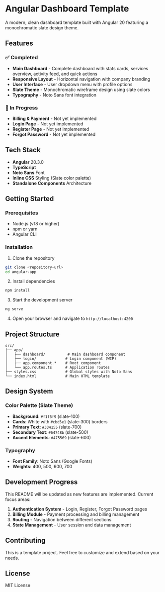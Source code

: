 # Angular Dashboard Template

A modern, clean dashboard template built with Angular 20 featuring a monochromatic slate design theme.

## Features

### ✅ Completed
- **Main Dashboard** - Complete dashboard with stats cards, services overview, activity feed, and quick actions
- **Responsive Layout** - Horizontal navigation with company branding
- **User Interface** - User dropdown menu with profile options
- **Slate Theme** - Monochromatic wireframe design using slate colors
- **Typography** - Noto Sans font integration

### 🚧 In Progress
- **Billing & Payment** - Not yet implemented
- **Login Page** - Not yet implemented  
- **Register Page** - Not yet implemented
- **Forgot Password** - Not yet implemented

## Tech Stack

- **Angular** 20.3.0
- **TypeScript** 
- **Noto Sans** Font
- **Inline CSS** Styling (Slate color palette)
- **Standalone Components** Architecture

## Getting Started

### Prerequisites
- Node.js (v18 or higher)
- npm or yarn
- Angular CLI

### Installation

1. Clone the repository
```bash
git clone <repository-url>
cd angular-app
```

2. Install dependencies
```bash
npm install
```

3. Start the development server
```bash
ng serve
```

4. Open your browser and navigate to `http://localhost:4200`

## Project Structure

```
src/
├── app/
│   ├── dashboard/          # Main dashboard component
│   ├── login/             # Login component (WIP)
│   ├── app.component.*    # Root component
│   └── app.routes.ts      # Application routes
├── styles.css             # Global styles with Noto Sans
└── index.html             # Main HTML template
```

## Design System

### Color Palette (Slate Theme)
- **Background**: `#f1f5f9` (slate-100)
- **Cards**: White with `#cbd5e1` (slate-300) borders
- **Primary Text**: `#334155` (slate-700)
- **Secondary Text**: `#64748b` (slate-500)
- **Accent Elements**: `#475569` (slate-600)

### Typography
- **Font Family**: Noto Sans (Google Fonts)
- **Weights**: 400, 500, 600, 700

## Development Progress

This README will be updated as new features are implemented. Current focus areas:

1. **Authentication System** - Login, Register, Forgot Password pages
2. **Billing Module** - Payment processing and billing management
3. **Routing** - Navigation between different sections
4. **State Management** - User session and data management

## Contributing

This is a template project. Feel free to customize and extend based on your needs.

## License

MIT License
